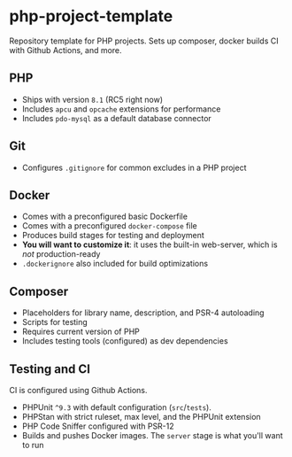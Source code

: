 # php-project-template
Repository template for PHP projects. Sets up composer, docker builds CI with Github Actions, and more.

## PHP
- Ships with version `8.1` (RC5 right now)
- Includes `apcu` and `opcache` extensions for performance
- Includes `pdo-mysql` as a default database connector

## Git
- Configures `.gitignore` for common excludes in a PHP project

## Docker
- Comes with a preconfigured basic Dockerfile
- Comes with a preconfigured `docker-compose` file
- Produces build stages for testing and deployment
- **You will want to customize it**: it uses the built-in web-server, which is _not_ production-ready
- `.dockerignore` also included for build optimizations

## Composer
- Placeholders for library name, description, and PSR-4 autoloading
- Scripts for testing
- Requires current version of PHP
- Includes testing tools (configured) as dev dependencies

## Testing and CI
CI is configured using Github Actions.

- PHPUnit `^9.3` with default configuration (`src`/`tests`).
- PHPStan with strict ruleset, max level, and the PHPUnit extension
- PHP Code Sniffer configured with PSR-12
- Builds and pushes Docker images. The `server` stage is what you'll want to run
